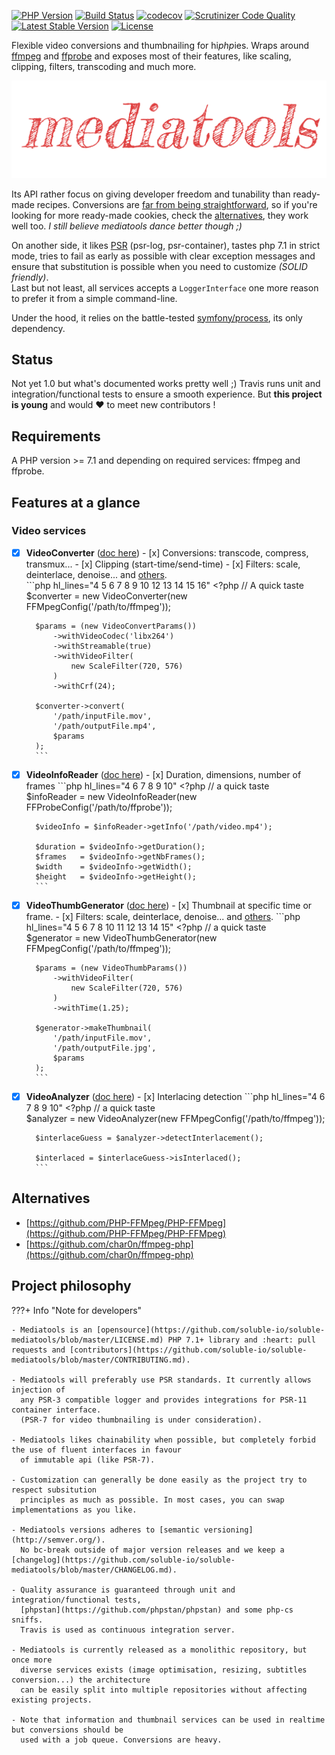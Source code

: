 [![PHP Version](https://img.shields.io/badge/php-7.1+-ff69b4.svg)](https://packagist.org/packages/soluble/mediatools)
[![Build Status](https://travis-ci.org/soluble-io/soluble-mediatools.svg?branch=master)](https://travis-ci.org/soluble-io/soluble-mediatools)
[![codecov](https://codecov.io/gh/soluble-io/soluble-mediatools/branch/master/graph/badge.svg)](https://codecov.io/gh/soluble-io/soluble-mediatools)
[![Scrutinizer Code Quality](https://scrutinizer-ci.com/g/soluble-io/soluble-mediatools/badges/quality-score.png?b=master)](https://scrutinizer-ci.com/g/soluble-io/soluble-mediatools/?branch=master)
[![Latest Stable Version](https://poser.pugx.org/soluble/mediatools/v/stable.svg)](https://packagist.org/packages/soluble/mediatools)
[![License](https://poser.pugx.org/soluble/mediatools/license.png)](https://packagist.org/packages/soluble/mediatools)

Flexible video conversions and thumbnailing for hi*php*ies.
Wraps around [ffmpeg](https://www.ffmpeg.org/) and [ffprobe](https://www.ffmpeg.org/ffprobe.html)
and exposes most of their features, like scaling, clipping, filters, transcoding 
and much more.   
 
![Logo](./assets/images/mediatools.png)

Its API rather focus on giving developer freedom and tunability than ready-made recipes. 
Conversions are [far from being straightforward](./video-conversion-service/#notes),
so if you're looking for more ready-made cookies, check the [alternatives](./#alternatives), 
they work well too. *I still believe mediatools dance better though ;)*  
    
On another side, it likes [PSR](https://www.php-fig.org/psr/) (psr-log, psr-container), tastes php 7.1 in strict mode, tries to fail as early as possible 
with clear exception messages and ensure that substitution is possible when you need to customize 
*(SOLID friendly)*.  
Last but not least, all services accepts a `LoggerInterface` one more reason to
prefer it from a simple command-line.

Under the hood, it relies on the battle-tested [symfony/process](https://symfony.com/doc/current/components/process.html), its only dependency.      

## Status

Not yet 1.0 but what's documented works pretty well ;) Travis runs unit and integration/functional 
tests to ensure a smooth experience. But **this project is young** and would ❤️ to meet new contributors !

## Requirements

A PHP version >= 7.1 and depending on required services: ffmpeg and ffprobe.

## Features at a glance

### Video services

- [x] **VideoConverter** ([doc here](./video-conversion-service.md))
      - [x] Conversions: transcode, compress, transmux...
      - [x] Clipping (start-time/send-time)
      - [x] Filters: scale, deinterlace, denoise... and [others](./video-filters.md).        
        ```php hl_lines="4 5 6 7 8 9 10 12 13 14 15 16"
        <?php // A quick taste            
        $converter = new VideoConverter(new FFMpegConfig('/path/to/ffmpeg'));
        
        $params = (new VideoConvertParams())
            ->withVideoCodec('libx264')    
            ->withStreamable(true)
            ->withVideoFilter(
                new ScaleFilter(720, 576)
            )
            ->withCrf(24);                  
            
        $converter->convert(
            '/path/inputFile.mov', 
            '/path/outputFile.mp4', 
            $params
        );           
        ```  
      
- [x] **VideoInfoReader** ([doc here](./video-info-service.md))
      - [x] Duration, dimensions, number of frames
        ```php hl_lines="4 6 7 8 9 10"
        <?php // a quick taste    
        $infoReader = new VideoInfoReader(new FFProbeConfig('/path/to/ffprobe'));
        
        $videoInfo = $infoReader->getInfo('/path/video.mp4');
        
        $duration = $videoInfo->getDuration();
        $frames   = $videoInfo->getNbFrames();
        $width    = $videoInfo->getWidth();
        $height   = $videoInfo->getHeight();
        ```  

- [x] **VideoThumbGenerator** ([doc here](./video-thumb-service.md))
      - [x] Thumbnail at specific time or frame.
      - [x] Filters: scale, deinterlace, denoise... and [others](./video-filters.md). 
        ```php hl_lines="4 5 6 7 8 10 11 12 13 14 15"
        <?php // a quick taste        
        $generator = new VideoThumbGenerator(new FFMpegConfig('/path/to/ffmpeg'));
        
        $params = (new VideoThumbParams())
            ->withVideoFilter(
                new ScaleFilter(720, 576)
            )        
            ->withTime(1.25);
            
        $generator->makeThumbnail(
            '/path/inputFile.mov', 
            '/path/outputFile.jpg', 
            $params
        );    
        ```  

- [x] **VideoAnalyzer** ([doc here](./video-detection-service.md))
      - [x] Interlacing detection
        ```php hl_lines="4 6 7 8 9 10"
        <?php // a quick taste        
        $analyzer = new VideoAnalyzer(new FFMpegConfig('/path/to/ffmpeg'));
        
        $interlaceGuess = $analyzer->detectInterlacement();
                    
        $interlaced = $interlaceGuess->isInterlaced();
        ```  
     

## Alternatives

- [https://github.com/PHP-FFMpeg/PHP-FFMpeg](https://github.com/PHP-FFMpeg/PHP-FFMpeg)
- [https://github.com/char0n/ffmpeg-php](https://github.com/char0n/ffmpeg-php) 


## Project philosophy

???+ Info "Note for developers"
    
    - Mediatools is an [opensource](https://github.com/soluble-io/soluble-mediatools/blob/master/LICENSE.md) PHP 7.1+ library and :heart: pull requests and [contributors](https://github.com/soluble-io/soluble-mediatools/blob/master/CONTRIBUTING.md).     
    
    - Mediatools will preferably use PSR standards. It currently allows injection of 
      any PSR-3 compatible logger and provides integrations for PSR-11 container interface.
      (PSR-7 for video thumbnailing is under consideration).     
    
    - Mediatools likes chainability when possible, but completely forbid the use of fluent interfaces in favour
      of immutable api (like PSR-7).  
    
    - Customization can generally be done easily as the project try to respect subsitution 
      principles as much as possible. In most cases, you can swap implementations as you like.
      
    - Mediatools versions adheres to [semantic versioning](http://semver.org/). 
      No bc-break outside of major version releases and we keep a [changelog](https://github.com/soluble-io/soluble-mediatools/blob/master/CHANGELOG.md).  
      
    - Quality assurance is guaranteed through unit and integration/functional tests, 
      [phpstan](https://github.com/phpstan/phpstan) and some php-cs sniffs. 
      Travis is used as continuous integration server.  
        
    - Mediatools is currently released as a monolithic repository, but once more
      diverse services exists (image optimisation, resizing, subtitles conversion...) the architecture
      can be easily split into multiple repositories without affecting existing projects.
      
    - Note that information and thumbnail services can be used in realtime but conversions should be 
      used with a job queue. Conversions are heavy.    



